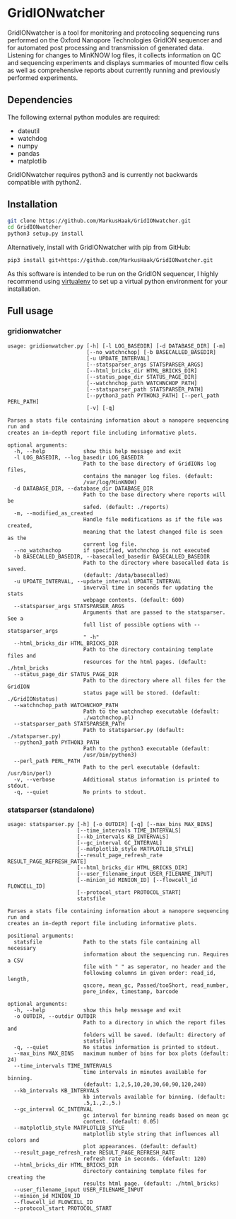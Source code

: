 # GridIONwatcher

GridIONwatcher is a tool for monitoring and protocoling sequencing runs performed on the Oxford Nanopore Technologies GridION sequencer and for automated post processing and transmission of generated data. Listening for changes to MinKNOW log files, it collects information on QC and sequencing experiments and displays summaries of mounted flow cells as well as comprehensive reports about currently running and previously performed experiments.

## Dependencies

The following external python modules are required:

* dateutil
* watchdog
* numpy
* pandas
* matplotlib

GridIONwatcher requires python3 and is currently not backwards compatible with python2. 

## Installation

```bash
git clone https://github.com/MarkusHaak/GridIONwatcher.git
cd GridIONwatcher
python3 setup.py install
```
Alternatively, install with GridIONwatcher with pip from GitHub:

```bash
pip3 install git+https://github.com/MarkusHaak/GridIONwatcher.git
```
As this software is intended to be run on the GridION sequencer, I highly recommend using [virtualenv](https://pypi.org/project/virtualenv/) to set up a virtual python environment for your installation. 

## Full usage

### gridionwatcher

```
usage: gridionwatcher.py [-h] [-l LOG_BASEDIR] [-d DATABASE_DIR] [-m]
                         [--no_watchnchop] [-b BASECALLED_BASEDIR]
                         [-u UPDATE_INTERVAL]
                         [--statsparser_args STATSPARSER_ARGS]
                         [--html_bricks_dir HTML_BRICKS_DIR]
                         [--status_page_dir STATUS_PAGE_DIR]
                         [--watchnchop_path WATCHNCHOP_PATH]
                         [--statsparser_path STATSPARSER_PATH]
                         [--python3_path PYTHON3_PATH] [--perl_path PERL_PATH]
                         [-v] [-q]

Parses a stats file containing information about a nanopore sequencing run and
creates an in-depth report file including informative plots.

optional arguments:
  -h, --help            show this help message and exit
  -l LOG_BASEDIR, --log_basedir LOG_BASEDIR
                        Path to the base directory of GridIONs log files,
                        contains the manager log files. (default:
                        /var/log/MinKNOW)
  -d DATABASE_DIR, --database_dir DATABASE_DIR
                        Path to the base directory where reports will be
                        safed. (default: ./reports)
  -m, --modified_as_created
                        Handle file modifications as if the file was created,
                        meaning that the latest changed file is seen as the
                        current log file.
  --no_watchnchop       if specified, watchnchop is not executed
  -b BASECALLED_BASEDIR, --basecalled_basedir BASECALLED_BASEDIR
                        Path to the directory where basecalled data is saved.
                        (default: /data/basecalled)
  -u UPDATE_INTERVAL, --update_interval UPDATE_INTERVAL
                        inverval time in seconds for updating the stats
                        webpage contents. (default: 600)
  --statsparser_args STATSPARSER_ARGS
                        Arguments that are passed to the statsparser. See a
                        full list of possible options with --statsparser_args
                        " -h"
  --html_bricks_dir HTML_BRICKS_DIR
                        Path to the directory containing template files and
                        resources for the html pages. (default: ./html_bricks
  --status_page_dir STATUS_PAGE_DIR
                        Path to the directory where all files for the GridION
                        status page will be stored. (default: ./GridIONstatus)
  --watchnchop_path WATCHNCHOP_PATH
                        Path to the watchnchop executable (default:
                        ./watchnchop.pl)
  --statsparser_path STATSPARSER_PATH
                        Path to statsparser.py (default: ./statsparser.py)
  --python3_path PYTHON3_PATH
                        Path to the python3 executable (default:
                        /usr/bin/python3)
  --perl_path PERL_PATH
                        Path to the perl executable (default: /usr/bin/perl)
  -v, --verbose         Additional status information is printed to stdout.
  -q, --quiet           No prints to stdout.
```

### statsparser (standalone)

```
usage: statsparser.py [-h] [-o OUTDIR] [-q] [--max_bins MAX_BINS]
                      [--time_intervals TIME_INTERVALS]
                      [--kb_intervals KB_INTERVALS]
                      [--gc_interval GC_INTERVAL]
                      [--matplotlib_style MATPLOTLIB_STYLE]
                      [--result_page_refresh_rate RESULT_PAGE_REFRESH_RATE]
                      [--html_bricks_dir HTML_BRICKS_DIR]
                      [--user_filename_input USER_FILENAME_INPUT]
                      [--minion_id MINION_ID] [--flowcell_id FLOWCELL_ID]
                      [--protocol_start PROTOCOL_START]
                      statsfile

Parses a stats file containing information about a nanopore sequencing run and
creates an in-depth report file including informative plots.

positional arguments:
  statsfile             Path to the stats file containing all necessary
                        information about the sequencing run. Requires a CSV
                        file with " " as seperator, no header and the
                        following columns in given order: read_id, length,
                        qscore, mean_gc, Passed/tooShort, read_number,
                        pore_index, timestamp, barcode

optional arguments:
  -h, --help            show this help message and exit
  -o OUTDIR, --outdir OUTDIR
                        Path to a directory in which the report files and
                        folders will be saved. (default: directory of
                        statsfile)
  -q, --quiet           No status information is printed to stdout.
  --max_bins MAX_BINS   maximum number of bins for box plots (default: 24)
  --time_intervals TIME_INTERVALS
                        time intervals in minutes available for binning.
                        (default: 1,2,5,10,20,30,60,90,120,240)
  --kb_intervals KB_INTERVALS
                        kb intervals available for binning. (default:
                        .5,1.,2.,5.)
  --gc_interval GC_INTERVAL
                        gc interval for binning reads based on mean gc
                        content. (default: 0.05)
  --matplotlib_style MATPLOTLIB_STYLE
                        matplotlib style string that influences all colors and
                        plot appearances. (default: default)
  --result_page_refresh_rate RESULT_PAGE_REFRESH_RATE
                        refresh rate in seconds. (default: 120)
  --html_bricks_dir HTML_BRICKS_DIR
                        directory containing template files for creating the
                        results html page. (default: ./html_bricks)
  --user_filename_input USER_FILENAME_INPUT
  --minion_id MINION_ID
  --flowcell_id FLOWCELL_ID
  --protocol_start PROTOCOL_START
```

